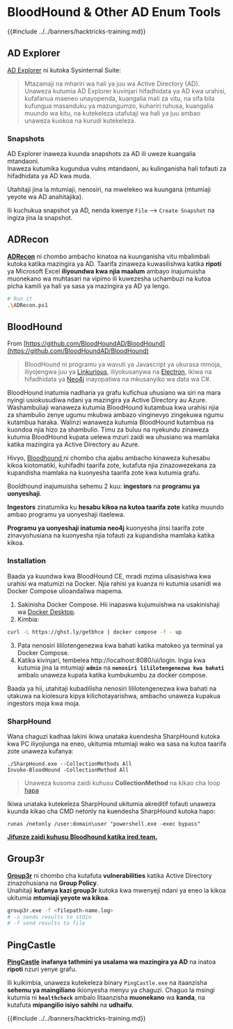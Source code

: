 # BloodHound & Other AD Enum Tools

{{#include ../../banners/hacktricks-training.md}}

## AD Explorer

[AD Explorer](https://docs.microsoft.com/en-us/sysinternals/downloads/adexplorer) ni kutoka Sysinternal Suite:

> Mtazamaji na mhariri wa hali ya juu wa Active Directory (AD). Unaweza kutumia AD Explorer kuvinjari hifadhidata ya AD kwa urahisi, kufafanua maeneo unayopenda, kuangalia mali za vitu, na sifa bila kufungua masanduku ya mazungumzo, kuhariri ruhusa, kuangalia muundo wa kitu, na kutekeleza utafutaji wa hali ya juu ambao unaweza kuokoa na kurudi kutekeleza.

### Snapshots

AD Explorer inaweza kuunda snapshots za AD ili uweze kuangalia mtandaoni.\
Inaweza kutumika kugundua vulns mtandaoni, au kulinganisha hali tofauti za hifadhidata ya AD kwa muda.

Utahitaji jina la mtumiaji, nenosiri, na mwelekeo wa kuungana (mtumiaji yeyote wa AD anahitajika).

Ili kuchukua snapshot ya AD, nenda kwenye `File` --> `Create Snapshot` na ingiza jina la snapshot.

## ADRecon

[**ADRecon**](https://github.com/adrecon/ADRecon) ni chombo ambacho kinatoa na kuunganisha vitu mbalimbali kutoka katika mazingira ya AD. Taarifa zinaweza kuwasilishwa katika **ripoti** ya Microsoft Excel **iliyoundwa kwa njia maalum** ambayo inajumuisha muonekano wa muhtasari na vipimo ili kuwezesha uchambuzi na kutoa picha kamili ya hali ya sasa ya mazingira ya AD ya lengo.
```bash
# Run it
.\ADRecon.ps1
```
## BloodHound

From [https://github.com/BloodHoundAD/BloodHound](https://github.com/BloodHoundAD/BloodHound)

> BloodHound ni programu ya wavuti ya Javascript ya ukurasa mmoja, iliyojengwa juu ya [Linkurious](http://linkurio.us/), iliyokusanywa na [Electron](http://electron.atom.io/), ikiwa na hifadhidata ya [Neo4j](https://neo4j.com/) inayopatiwa na mkusanyiko wa data wa C#.

BloodHound inatumia nadharia ya grafu kufichua uhusiano wa siri na mara nyingi usiokusudiwa ndani ya mazingira ya Active Directory au Azure. Washambuliaji wanaweza kutumia BloodHound kutambua kwa urahisi njia za shambulio zenye ugumu mkubwa ambazo vinginevyo zingekuwa ngumu kutambua haraka. Walinzi wanaweza kutumia BloodHound kutambua na kuondoa njia hizo za shambulio. Timu za buluu na nyekundu zinaweza kutumia BloodHound kupata uelewa mzuri zaidi wa uhusiano wa mamlaka katika mazingira ya Active Directory au Azure.

Hivyo, [Bloodhound ](https://github.com/BloodHoundAD/BloodHound) ni chombo cha ajabu ambacho kinaweza kuhesabu kikoa kiotomatiki, kuhifadhi taarifa zote, kutafuta njia zinazowezekana za kupandisha mamlaka na kuonyesha taarifa zote kwa kutumia grafu.

Booldhound inajumuisha sehemu 2 kuu: **ingestors** na **programu ya uonyeshaji**.

**Ingestors** zinatumika ku **hesabu kikoa na kutoa taarifa zote** katika muundo ambao programu ya uonyeshaji itaelewa.

**Programu ya uonyeshaji inatumia neo4j** kuonyesha jinsi taarifa zote zinavyohusiana na kuonyesha njia tofauti za kupandisha mamlaka katika kikoa.

### Installation

Baada ya kuundwa kwa BloodHound CE, mradi mzima ulisasishwa kwa urahisi wa matumizi na Docker. Njia rahisi ya kuanza ni kutumia usanidi wa Docker Compose ulioandaliwa mapema.

1. Sakinisha Docker Compose. Hii inapaswa kujumuishwa na usakinishaji wa [Docker Desktop](https://www.docker.com/products/docker-desktop/).
2. Kimbia:
```bash
curl -L https://ghst.ly/getbhce | docker compose -f - up
```
3. Pata nenosiri lililotengenezwa kwa bahati katika matokeo ya terminal ya Docker Compose.  
4. Katika kivinjari, tembelea http://localhost:8080/ui/login. Ingia kwa kutumia jina la mtumiaji **`admin`** na **`nenosiri lililotengenezwa kwa bahati`** ambalo unaweza kupata katika kumbukumbu za docker compose.

Baada ya hii, utahitaji kubadilisha nenosiri lililotengenezwa kwa bahati na utakuwa na kiolesura kipya kilichotayarishwa, ambacho unaweza kupakua ingestors moja kwa moja.

### SharpHound

Wana chaguzi kadhaa lakini ikiwa unataka kuendesha SharpHound kutoka kwa PC iliyojiunga na eneo, ukitumia mtumiaji wako wa sasa na kutoa taarifa zote unaweza kufanya:
```
./SharpHound.exe --CollectionMethods All
Invoke-BloodHound -CollectionMethod All
```
> Unaweza kusoma zaidi kuhusu **CollectionMethod** na kikao cha loop [hapa](https://support.bloodhoundenterprise.io/hc/en-us/articles/17481375424795-All-SharpHound-Community-Edition-Flags-Explained)

Ikiwa unataka kutekeleza SharpHound ukitumia akreditif tofauti unaweza kuunda kikao cha CMD netonly na kuendesha SharpHound kutoka hapo:
```
runas /netonly /user:domain\user "powershell.exe -exec bypass"
```
[**Jifunze zaidi kuhusu Bloodhound katika ired.team.**](https://ired.team/offensive-security-experiments/active-directory-kerberos-abuse/abusing-active-directory-with-bloodhound-on-kali-linux)

## Group3r

[**Group3r**](https://github.com/Group3r/Group3r) ni chombo cha kutafuta **vulnerabilities** katika Active Directory zinazohusiana na **Group Policy**. \
Unahitaji **kufanya kazi group3r** kutoka kwa mwenyeji ndani ya eneo la kikoa ukitumia **mtumiaji yeyote wa kikoa**.
```bash
group3r.exe -f <filepath-name.log>
# -s sends results to stdin
# -f send results to file
```
## PingCastle

[**PingCastle**](https://www.pingcastle.com/documentation/) **inafanya tathmini ya usalama wa mazingira ya AD** na inatoa **ripoti** nzuri yenye grafu.

Ili kuikimbia, unaweza kutekeleza binary `PingCastle.exe` na itaanzisha **sehemu ya maingiliano** ikionyesha menyu ya chaguzi. Chaguo la msingi kutumia ni **`healthcheck`** ambalo litaanzisha **muonekano** wa **kanda**, na kutafuta **mipangilio isiyo sahihi** na **udhaifu**.

{{#include ../../banners/hacktricks-training.md}}
